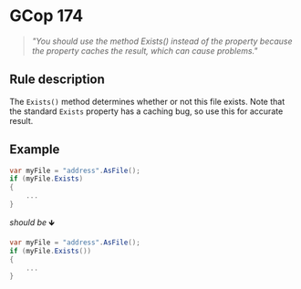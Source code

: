 ﻿# GCop 174

> *"You should use the method Exists() instead of the property because the property caches the result, which can cause problems."*

## Rule description

The `Exists()` method determines whether or not this file exists. Note that the standard `Exists` property has a caching bug, so use this for accurate result.

## Example

```csharp
var myFile = "address".AsFile();
if (myFile.Exists)
{
    ...
}
```

*should be* 🡻

```csharp
var myFile = "address".AsFile();
if (myFile.Exists())
{
    ...
}
```
